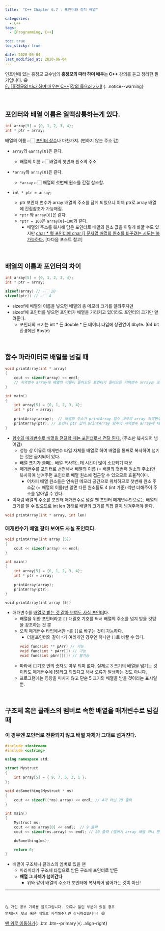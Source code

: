 ```yaml
---
title:  "C++ Chapter 6.7 : 포인터와 정적 배열" 

categories:
  - C++
tags:
  - [Programming, C++]

toc: true
toc_sticky: true

date: 2020-06-04
last_modified_at: 2020-06-04
---
```

인프런에 있는 홍정모 교수님의 **홍정모의 따라 하며 배우는 C++** 강의를 듣고 정리한 필기입니다. 😀    
[🌜 [홍정모의 따라 하며 배우는 C++]강의 들으러 가기!](https://www.inflearn.com/course/following-c-plus)
{: .notice--warning}

<br>


## 포인터와 배열 이름은 일맥상통하는게 있다.
```cpp
int array[5] = {0, 1, 2, 3, 4}; 
int * ptr = array;
```

배열의 이름 👉🏻 <u>포인터 상수</u>나 마찬가지. (변하지 않는 주소 값)
- `array`와 `&array[0]`은 같다. 
  - 배열의 이름 👉🏻배열의 첫번째 원소의 주소

- `*array`와 `array[0]`은 같다.
  - `*array` 👉🏻 배열의 첫번째 원소를 간접 참조함.

- `int * ptr = array;`
  - ptr 포인터 변수가 array 배열의 주소를 담게 되었으니 이제 ptr로 array 배열에 간접참조가 가능해짐.
  - `*ptr` 와 `array[0]`은 같다. 
  - `*ptr = 100`은 `array[0]=100`과 같다.
    - 배열의 주소를 복사해 담은 포인터로 배열의 원소 값을 이렇게 바꿀 수도 있지만 <u>char * 형 포인터에 char [] 문자열 배열의 원소를 바꾸려는 시도는 불가능하다.</u> [다다음 포스트 참고]

<br>

## 배열의 이름과 포인터의 차이
```cpp
int array[5] = {0, 1, 2, 3, 4}; 
int * ptr = array;

sizeof(array) // 👉🏻 20
sizeof(ptr)) // 👉🏻 4
```

- sizeof에 배열의 이름을 넣으면 배열의 총 메모리 크기를 알려주지만
- sizeof에 포인터를 넣으면 포인터가 배열을 가리키고 있더라도 포인터의 크기만 알려준다.
  - 포인터의 크기는 int * 든 double * 든 데이터 타입에 상관없이 4byte. (64 bit 환경에선 8byte)

<br>

## 함수 파라미터로 배열을 넘길 때

```cpp
void printArray(int * array)
{
    cout << sizeof(array) << endl;  
    // 지역변수 array에 배열의 이름이 들어오든 포인터가 들어오든 지역변수 array는 포인터이므로 언제나 4가 출력될 것. 
}

int main()
{
    int array[5] = {0, 1, 2, 3, 4}; 
    int * ptr = array;
    
    printArray(array);  // 배열의 주소가 printArray 함수 내부의 array 지역변수에 대입된다. 
    printArray(ptr); // 포인터 ptr 값이 printArray 함수의 지역변수 array에 대입된다.
}
```

- <u>함수의 매개변수로 배열을 전달할 때는 포인터로서 전달 된다.</u> (주소만 복사되어 넘어감)
  - 성능 상 이유로 매개변수 타입 자체를 배열로 하여 배열을 통째로 복사하여 넘기는 것은 금지되어 있다. 
  - 배열 크기가 클때는 배열 복사하는데 시간이 많이 소요되기 때문.
  - 매개변수를 포인터로 선언해서 배열의 이름 (= 배열의 첫번째 원소의 주소)만 복사하여 넘겨주면 포인터로 배열 원소에 접근할 수 있으므로 효율적이다.
    - 어차피 배열 원소들은 연속된 메모리 공간으로 위치하므로 첫번째 원소 주소값 (= 배열의 이름)만 알면 다른 원소들도 4 (int 기준) 씩만 더해주어 주소를 알아낼 수 있다.
- 이처럼 배열의 주소를 포인터 매개변수로 넘길 땐 포인터 매개변수만으로는 배열의 크기를 알 수 없으므로 int len 형태로 배열의 크기를 직접 같이 넘겨주어야 한다. 
```cpp
void printArray(int * array, int len)
```

### 매개변수가 배열 같아 보여도 사실 포인터다.

```cpp
void printArray(int array [5])
{
    cout << sizeof(array) << endl;   
}

int main()
{
    int array[5] = {0, 1, 2, 3, 4}; 
    int * ptr = array;
    
    printArray(array);  
    printArray(ptr); 
}
```

`void printArray(int array [5])`

- 매개변수를 <u>배열로 받는 것 같아 보여도 사실 포인터</u>다.
  - 배열을 위한 포인터라고 `[]` 대괄호 기호를 써서 배열의 주소를 넘겨 받을 것임을 강조하는 것 뿐
  - 오직 매개변수 타입에서만 `*`를 `[]`로 바꾸는 것이 가능하다.
    - 더블포인터와 같이 `*`가 여러개인 경우엔 하나만 `[]`로 바꿀 수 있다.
    ```cpp
    void func(int ** pArr) // 가능
    void func(int * pArr[]) // 가능
    void func(int pArr[][]) // 불가능
    ``` 
  - 따라서 `[]`기호 안의 숫자도 아무 의미 없다. 실제로 3 크기의 배열을 넘기는 것이라도 매개변수에 [5]라고 되있다고 해서 오류가 발생하는 것도 아니다. 
  - 프로그램에는 영향을 미치지 않고 단순 5 크기의 배열을 받을 것이라는 표시일뿐.

<br>

## 구조체 혹은 클래스의 멤버로 속한 배열을 매개변수로 넘길 때

### 이 경우엔 포인터로 전환되지 않고 배열 자체가 그대로 넘겨진다.

```cpp
#include <iostream>
#include <cstring>

using namespace std;

struct Mystruct
{
	int array[5] = { 9, 7, 5, 3, 1 };
};

void doSomething(Mystruct * ms)
{
	cout << sizeof((*ms).array) << endl; // 4가 아닌 20 출력
}

int main()
{
	Mystruct ms;
	cout << ms.array[0] << endl;  // 9 출력
	cout << sizeof(ms.array) << endl; // 20 출력 (멤버가 array 배열 하나 뿐)

	doSomething(ms);

	return 0;
}
```

- 배열이 구조체나 클래스의 멤버로 있을 땐 
  - 파라미터가 구조체 타입으로 받든 구조체 포인터로 받든
  - **배열 그 자체가 넘어간다**
    - 위와 같이 배열의 주소가 포인터에 복사되어 넘어가는 것이 아닌! 
    


***
<br>

    🌜 개인 공부 기록용 블로그입니다. 오류나 틀린 부분이 있을 경우 
    언제든지 댓글 혹은 메일로 지적해주시면 감사하겠습니다! 😄

[맨 위로 이동하기](#){: .btn .btn--primary }{: .align-right}